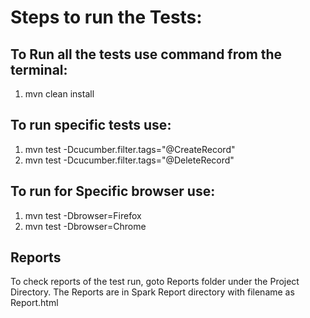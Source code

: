 # Steps to run the Tests: 

## To Run all the tests use command from the terminal: 
1. mvn clean install

## To run specific tests use:
1. mvn test -Dcucumber.filter.tags="@CreateRecord"
2. mvn test -Dcucumber.filter.tags="@DeleteRecord"

## To run for Specific browser use:
1. mvn test -Dbrowser=Firefox 
2. mvn test -Dbrowser=Chrome

## Reports
To check reports of the test run, goto Reports folder under the Project Directory. The Reports are in Spark Report
directory with filename as Report.html